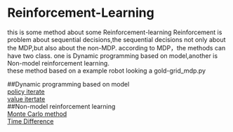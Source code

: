 # Reinforcement-Learning
this is some method about some Reinforcement-learning
Reinforcement is problem about sequential decisions,the sequential decisions not only about the MDP,but also about the non-MDP.
according to MDP，the methods can have two class. one is Dynamic programming based on model,another is Non-model reinforcement learning.     
these method based on a example robot looking a gold-grid_mdp.py  

 ##Dynamic programming based on model  
 [policy iterate](./grid_policy_iterate.py)  
 [value itertate](./grid_value_itertae.py)  
 ##Non-model reinforcement learning  
 [Monte Carlo method](./grid_mc.py)  
 [Time Difference](./grid_qlearning.py)  
